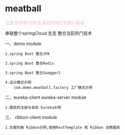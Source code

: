 # meatball
<P style="color: #ffb6c1">注意:仅供学习交流,喜欢的帮忙点颗小星星</P>

串联整个springCloud 生态 整合当前热门技术

一、demo module

    1.spring Boot 整合JPA
    
    2.spring Boot 整合Redis
    
    3.spring Boot 整合Swagger2
    
    4.设计模式示例
        com.demo.meatball.factory 工厂模式示例

二、eureka-client eureka-server module

    1.服务的注册与发现 Eureka示例

三、 ribbon-client module

    1.负载均衡 Ribbon示例,使用RestTemplate 和 Ribbon 消费服务





